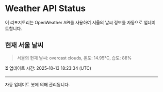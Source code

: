 
# Weather API Status

이 리포지토리는 OpenWeather API를 사용하여 서울의 날씨 정보를 자동으로 업데이트합니다.

## 현재 서울 날씨
> 서울의 현재 날씨: overcast clouds, 온도: 14.95°C, 습도: 88%

⏳ 업데이트 시간: 2025-10-13 18:23:34 (UTC)

---
자동 업데이트 봇에 의해 관리됩니다.
